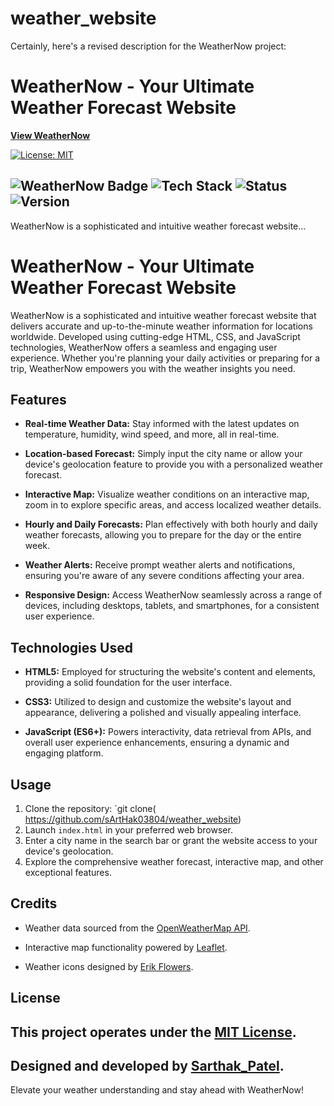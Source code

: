 # weather_website
Certainly, here's a revised description for the WeatherNow project:

# WeatherNow - Your Ultimate Weather Forecast Website

**[View WeatherNow](https://raw.githack.com/sArtHak03804/weather_website/main/index.html)**

[![License: MIT](https://img.shields.io/badge/License-MIT-blue.svg)](https://opensource.org/licenses/MIT)

![WeatherNow Badge](https://img.shields.io/badge/WeatherNow-Your_Weather_Forecast-brightgreen.svg)
![Tech Stack](https://img.shields.io/badge/Tech_Stack-HTML5%20%7C%20CSS3%20%7C%20JavaScript-blue.svg)
![Status](https://img.shields.io/badge/Status-Active-success.svg)
![Version](https://img.shields.io/badge/Version-v1.0-blue.svg)
--
WeatherNow is a sophisticated and intuitive weather forecast website...
# WeatherNow - Your Ultimate Weather Forecast Website

WeatherNow is a sophisticated and intuitive weather forecast website that delivers accurate and up-to-the-minute weather information for locations worldwide. Developed using cutting-edge HTML, CSS, and JavaScript technologies, WeatherNow offers a seamless and engaging user experience. Whether you're planning your daily activities or preparing for a trip, WeatherNow empowers you with the weather insights you need.

## Features

- **Real-time Weather Data:** Stay informed with the latest updates on temperature, humidity, wind speed, and more, all in real-time.

- **Location-based Forecast:** Simply input the city name or allow your device's geolocation feature to provide you with a personalized weather forecast.

- **Interactive Map:** Visualize weather conditions on an interactive map, zoom in to explore specific areas, and access localized weather details.

- **Hourly and Daily Forecasts:** Plan effectively with both hourly and daily weather forecasts, allowing you to prepare for the day or the entire week.

- **Weather Alerts:** Receive prompt weather alerts and notifications, ensuring you're aware of any severe conditions affecting your area.

- **Responsive Design:** Access WeatherNow seamlessly across a range of devices, including desktops, tablets, and smartphones, for a consistent user experience.

## Technologies Used

- **HTML5:** Employed for structuring the website's content and elements, providing a solid foundation for the user interface.

- **CSS3:** Utilized to design and customize the website's layout and appearance, delivering a polished and visually appealing interface.

- **JavaScript (ES6+):** Powers interactivity, data retrieval from APIs, and overall user experience enhancements, ensuring a dynamic and engaging platform.

## Usage

1. Clone the repository: `git clone( https://github.com/sArtHak03804/weather_website)
2. Launch `index.html` in your preferred web browser.
3. Enter a city name in the search bar or grant the website access to your device's geolocation.
4. Explore the comprehensive weather forecast, interactive map, and other exceptional features.

## Credits

- Weather data sourced from the [OpenWeatherMap API](https://openweathermap.org/api).

- Interactive map functionality powered by [Leaflet](https://leafletjs.com/).

- Weather icons designed by [Erik Flowers](https://erikflowers.github.io/weather-icons/).

## License

This project operates under the [MIT License](LICENSE.md).
---

Designed and developed by [Sarthak_Patel](https://github.com/sArtHak0384).
---

Elevate your weather understanding and stay ahead with WeatherNow!
